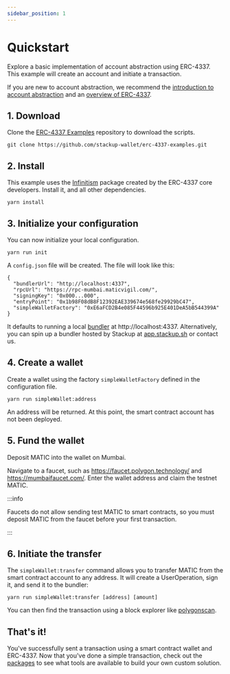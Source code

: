 ```yaml
---
sidebar_position: 1
---
```


# Quickstart

Explore a basic implementation of account abstraction using ERC-4337. This example will create an account and initiate a transaction.

If you are new to account abstraction, we recommend the [introduction to account abstraction](/docs/introduction/account-abstraction) and an [overview of ERC-4337](/docs/introduction/erc-4337-overview).

## 1. Download

Clone the [ERC-4337 Examples](https://github.com/stackup-wallet/erc-4337-examples) repository to download the scripts.

```
git clone https://github.com/stackup-wallet/erc-4337-examples.git
```

## 2. Install

This example uses the [Infinitism](https://github.com/eth-infinitism/account-abstraction) package created by the ERC-4337 core developers. Install it, and all other dependencies.

```
yarn install
```

## 3. Initialize your configuration

You can now initialize your local configuration.

```
yarn run init
```

A `config.json` file will be created. The file will look like this:

```
{
  "bundlerUrl": "http://localhost:4337",
  "rpcUrl": "https://rpc-mumbai.maticvigil.com/",
  "signingKey": "0x000...000",
  "entryPoint": "0x1b98F08dB8F12392EAE339674e568fe29929bC47",
  "simpleWalletFactory": "0xE6aFCD2B4e085F44596b925E401DeA5bB544399A"
}
```

It defaults to running a local [bundler](https://github.com/stackup-wallet/stackup-bundler) at http://localhost:4337. Alternatively, you can spin up a bundler hosted by Stackup at [app.stackup.sh](https://app.stackup.sh) or contact us.

## 4. Create a wallet

Create a wallet using the factory `simpleWalletFactory` defined in the configuration file.

```
yarn run simpleWallet:address
```

An address will be returned. At this point, the smart contract account has not been deployed.

## 5. Fund the wallet

Deposit MATIC into the wallet on Mumbai.

Navigate to a faucet, such as https://faucet.polygon.technology/ and https://mumbaifaucet.com/. Enter the wallet address and claim the testnet MATIC.

:::info

Faucets do not allow sending test MATIC to smart contracts, so you must deposit MATIC from the faucet before your first transaction.

:::

## 6. Initiate the transfer

The `simpleWallet:transfer` command allows you to transfer MATIC from the smart contract account to any address. It will create a UserOperation, sign it, and send it to the bundler:

```
yarn run simpleWallet:transfer [address] [amount]
```

You can then find the transaction using a block explorer like [polygonscan](mumbai.polygonscan.com/).

## That's it!

You've successfully sent a transaction using a smart contract wallet and ERC-4337. Now that you've done a simple transaction, check out the [packages](/docs/category/packages/) to see what tools are available to build your own custom solution.
